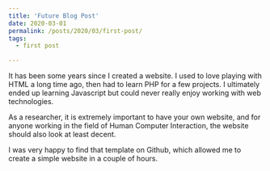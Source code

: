 ```yaml
---
title: 'Future Blog Post'
date: 2020-03-01
permalink: /posts/2020/03/first-post/
tags:
  - first post

---
```


It has been some years since I created a website. I used to love playing with HTML a long time ago, then had to learn PHP for a few projects.
I ultimately ended up learning Javascript but could never really enjoy working with web technologies.

As a researcher, it is extremely important to have your own website, and for anyone working in the field of Human Computer Interaction, the website should also look at least decent.

I was very happy to find that template on Github, which allowed me to create a simple website in a couple of hours.

